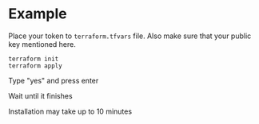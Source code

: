 # Example

Place your token to `terraform.tfvars` file.
Also make sure that your public key mentioned here.

```
terraform init
terraform apply
```

Type "yes" and press enter

Wait until it finishes

Installation may take up to 10 minutes
